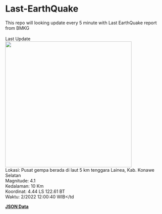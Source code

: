 # Last-EarthQuake
This repo will looking update every 5 minute with Last EarthQuake report from BMKG
<br>
<br>
Last Update
<br>
<img src="https://ews.bmkg.go.id/TEWS/data/20221222120040.mmi.jpg" width="400"/>
<br>
Lokasi: Pusat gempa berada di laut 5 km tenggara Lainea, Kab. Konawe Selatan <br>
Magnitude: 4.1 <br>
Kedalaman: 10 Km <br>
Koordinat: 4.44 LS 122.61 BT <br>
Waktu: 2/2022 12:00:40 WIB</td <br>

<a href="./data/data.json">**JSON Data**</a>
